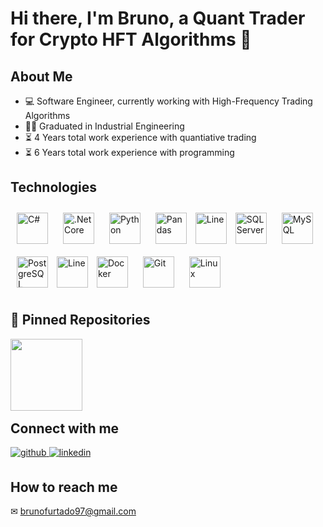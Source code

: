 # Hi there,  I'm Bruno, a Quant Trader for Crypto HFT Algorithms 🚀
## About Me
- 💻 Software Engineer, currently working with High-Frequency Trading Algorithms
- 👨‍🎓 Graduated in Industrial Engineering
- ⏳ 4 Years total work experience with quantiative trading
- ⏳ 6 Years total work experience with programming

## Technologies
<div align="left">  
<a href="https://docs.microsoft.com/en-us/dotnet/csharp/" target="_blank"><img style="margin: 10px" src="https://profilinator.rishav.dev/skills-assets/csharp-original.svg" alt="C#" height="50" /></a>  
<a href="https://dotnet.microsoft.com/download" target="_blank"><img style="margin: 10px" src="https://profilinator.rishav.dev/skills-assets/dotnetcore.png" alt=".Net Core" height="50" /></a>  
<a href="https://www.python.org/" target="_blank"><img style="margin: 10px" src="https://profilinator.rishav.dev/skills-assets/python-original.svg" alt="Python" height="50" /></a>
<a href="https://pandas.pydata.org/" target="_blank"><img style="margin: 10px" src="https://pandas.pydata.org/static/img/pandas_secondary.svg" alt="Pandas" height="50" /></a>
<img "style="pointer-events: none; cursor: default; margin: 10px" src="https://static.thenounproject.com/png/1729056-200.png" alt="Line" height="50" /></img>
<a href="https://www.microsoft.com/en-us/sql-server/sql-server-downloads" target="_blank"><img style="margin: 10px" src="https://www.svgrepo.com/show/303229/microsoft-sql-server-logo.svg" alt="SQL Server" height="50" /></a>
<a href="https://www.mysql.com/" target="_blank"><img style="margin: 10px" src="https://profilinator.rishav.dev/skills-assets/mysql-original-wordmark.svg" alt="MySQL" height="50" /></a>  
<a href="https://www.postgresql.org/" target="_blank"><img style="margin: 10px" src="https://profilinator.rishav.dev/skills-assets/postgresql-original-wordmark.svg" alt="PostgreSQL" height="50" /></a>  
<img "style="pointer-events: none; cursor: default; margin: 10px" src="https://static.thenounproject.com/png/1729056-200.png" alt="Line" height="50" /></img>
<a href="https://www.docker.com/" target="_blank"><img style="margin: 10px" src="https://profilinator.rishav.dev/skills-assets/docker-original-wordmark.svg" alt="Docker" height="50" /></a>  
<a href="https://github.com/" target="_blank"><img style="margin: 10px" src="https://profilinator.rishav.dev/skills-assets/git-scm-icon.svg" alt="Git" height="50" /></a>  
<a href="https://www.linux.org/" target="_blank"><img style="margin: 10px" src="https://profilinator.rishav.dev/skills-assets/linux-original.svg" alt="Linux" height="50" /></a>  
</div>

## 📌 Pinned Repositories

<div width="100%" align="center">
  <a align="left" href="https://github.com/brnfurtado/CRUD_CryptoData" title="CRUD_CryptoData">
    <img align="left" height="115" src="https://github-readme-stats.vercel.app/api/pin/?username=brnfurtado&repo=CRUD_CryptoData&theme=react&border_color=61dafb&border_radius=10">
  </a>
</div>

<br/><br/><br/><br/><br/><br/>

## Connect with me  
<div align="left">
<a href="https://github.com/brnfurtado" target="_blank">
<img src=https://img.shields.io/badge/github-%2324292e.svg?&style=for-the-badge&logo=github&logoColor=white alt=github style="margin-bottom: 5px;" />
</a>
<a href="https://linkedin.com/in/brunofurtadoo" target="_blank">
<img src=https://img.shields.io/badge/linkedin-%231E77B5.svg?&style=for-the-badge&logo=linkedin&logoColor=white alt=linkedin style="margin-bottom: 5px;" />
</a>
</div>  
  

## How to reach me
✉ brunofurtado97@gmail.com
